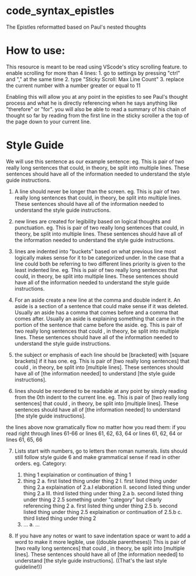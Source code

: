# code_syntax_epistles
The Epistles reformatted based on Paul's nested thoughts

# How to use:
This resource is meant to be read using VScode's sticy scrolling feature.
to enable scrolling for more than 4 lines:
    1. go to settings by pressing "ctrl" and "," at the same time
    2. type "Sticky Scroll: Max Line Count"
    3. replace the current number with a number greater or equal to 11

Enabling this will allow you at any point in the epistles to see Paul's thought process and what he is directly referencing when he says anything like "therefore" or "for". you will also be able to read a summary of his chain of thought so far by reading from the first line in the sticky scroller a the top of the page down to your current line.

# Style Guide
We will use this sentence as our example sentence:
eg.
This is pair of two really long sentences that could, in theory, be split into multiple lines. These sentences should have all of the information needed to understand the style guide instructions.

1. A line should never be longer than the screen.
eg.
This is pair of two really long sentences that could, in theory, be split into multiple lines. 
These sentences should have all of the information needed to understand the style guide instructions.

2. new lines are created for legibility based on logical thoughts and punctuation.
eg. 
This is pair of two really long sentences that could,
in theory, 
be split into multiple lines.
These sentences should have all of the information needed 
to understand the style guide instructions.

3. lines are indented into "buckets" based on what previous line most logically makes sense for it to be categorized under.
In the case that a line could both be referring to two different lines priority is given to the least indented line.
eg.
This is pair of two really long sentences that could,
    in theory, 
    be split into multiple lines. 
    These sentences should have all of the information needed 
        to understand the style guide instructions.

4. For an aside create a new line at the comma and double indent it.
An aside is a section of a sentence that could make sense if it was deleted.
Usually an aside has a comma that comes before and a comma that comes after. 
Usually an aside is explaining something that came in the portion of the sentence that came before the aside.
eg.
This is pair of two really long sentences that could
        , in theory, 
    be split into multiple lines. 
    These sentences should have all of the information needed 
        to understand the style guide instructions.

5. the subject or emphasis of each line should be [bracketed] with [square brackets] if it has one.
eg.
This is pair of [two really long sentences] that could
        , in theory, 
    be split into [multiple lines]. 
    These sentences should have all of [the information needed] 
        to understand [the style guide instructions].

6. lines should be reordered to be readable at any point by simply reading from the 0th indent to the current line. 
eg.
This is pair of [two really long sentences] 
    that could
            , in theory, 
        be split into [multiple lines]. 
    These sentences should have all of [the information needed] 
        to understand [the style guide instructions].

the lines above now gramatically flow no matter how you read them: 
if you read right through lines 61-66
or lines 61, 62, 63, 64 
or lines 61, 62, 64 
or lines 61, 65, 66

7. Lists start with numbers, go to letters then roman numerals.
lists should still follow style guide 6 and make grammatical sense if read in other orders.
eg. 
Category:
    1. thing 1
        explaination or continuation of thing 1
    2. thing 2
        a. first listed thing under thing 2
            I. first listed thing under thing 2.a
                explaination of 2.a.I
                    elaboration
            II. second listed thing under thing 2.a
            III. third listed thing under thing 2.a
        b. second listed thing under thing 2
    2.5 something under "category" but clearly referencing thing 2
        a. first listed thing under thing 2.5
        b. second listed thing under thing 2.5
            explaination or continuation of 2.5.b
        c. third listed thing under thing 2
    3. ...
        a. ...

8. If you have any notes or want to save indentation space or want to add a word to make it more legible, use ((double parentheses))
This is pair of [two really long sentences] 
    that could
            , in theory, 
        be split into [multiple lines]. 
    These sentences should have all of [the information needed] 
        to understand [the style guide instructions]. ((That's the last style guideline!))